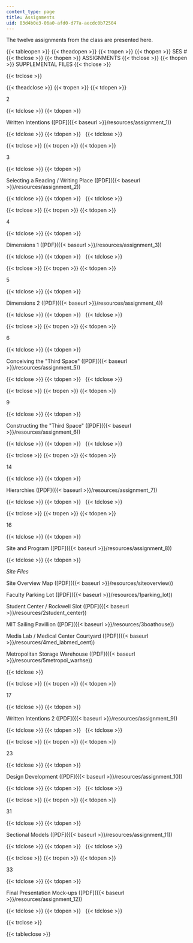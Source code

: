 ```yaml
---
content_type: page
title: Assignments
uid: 83d4b0e3-06a0-afd0-d77a-aecdc0b72504
---
```


The twelve assignments from the class are presented here.

{{< tableopen >}}
{{< theadopen >}}
{{< tropen >}}
{{< thopen >}}
SES #
{{< thclose >}}
{{< thopen >}}
ASSIGNMENTS
{{< thclose >}}
{{< thopen >}}
SUPPLEMENTAL FILES
{{< thclose >}}

{{< trclose >}}

{{< theadclose >}}
{{< tropen >}}
{{< tdopen >}}


2


{{< tdclose >}}
{{< tdopen >}}


Written Intentions ([PDF]({{< baseurl >}}/resources/assignment_1))


{{< tdclose >}}
{{< tdopen >}}
 
{{< tdclose >}}

{{< trclose >}}
{{< tropen >}}
{{< tdopen >}}


3


{{< tdclose >}}
{{< tdopen >}}


Selecting a Reading / Writing Place ([PDF]({{< baseurl >}}/resources/assignment_2))


{{< tdclose >}}
{{< tdopen >}}
 
{{< tdclose >}}

{{< trclose >}}
{{< tropen >}}
{{< tdopen >}}


4


{{< tdclose >}}
{{< tdopen >}}


Dimensions 1 ([PDF]({{< baseurl >}}/resources/assignment_3))


{{< tdclose >}}
{{< tdopen >}}
 
{{< tdclose >}}

{{< trclose >}}
{{< tropen >}}
{{< tdopen >}}


5


{{< tdclose >}}
{{< tdopen >}}


Dimensions 2 ([PDF]({{< baseurl >}}/resources/assignment_4))


{{< tdclose >}}
{{< tdopen >}}
 
{{< tdclose >}}

{{< trclose >}}
{{< tropen >}}
{{< tdopen >}}


6


{{< tdclose >}}
{{< tdopen >}}


Conceiving the "Third Space" ([PDF]({{< baseurl >}}/resources/assignment_5))


{{< tdclose >}}
{{< tdopen >}}
 
{{< tdclose >}}

{{< trclose >}}
{{< tropen >}}
{{< tdopen >}}


9


{{< tdclose >}}
{{< tdopen >}}


Constructing the "Third Space" ([PDF]({{< baseurl >}}/resources/assignment_6))


{{< tdclose >}}
{{< tdopen >}}
 
{{< tdclose >}}

{{< trclose >}}
{{< tropen >}}
{{< tdopen >}}


14


{{< tdclose >}}
{{< tdopen >}}


Hierarchies ([PDF]({{< baseurl >}}/resources/assignment_7))


{{< tdclose >}}
{{< tdopen >}}
 
{{< tdclose >}}

{{< trclose >}}
{{< tropen >}}
{{< tdopen >}}


16


{{< tdclose >}}
{{< tdopen >}}


Site and Program ([PDF]({{< baseurl >}}/resources/assignment_8))


{{< tdclose >}}
{{< tdopen >}}


_Site Files_

Site Overview Map ([PDF]({{< baseurl >}}/resources/siteoverview))

Faculty Parking Lot ([PDF]({{< baseurl >}}/resources/1parking_lot))

Student Center / Rockwell Slot ([PDF]({{< baseurl >}}/resources/2student_center))

MIT Sailing Pavillion ([PDF]({{< baseurl >}}/resources/3boathouse))

Media Lab / Medical Center Courtyard ([PDF]({{< baseurl >}}/resources/4med_labmed_cent))

Metropolitan Storage Warehouse ([PDF]({{< baseurl >}}/resources/5metropol_warhse))


{{< tdclose >}}

{{< trclose >}}
{{< tropen >}}
{{< tdopen >}}


17


{{< tdclose >}}
{{< tdopen >}}


Written Intentions 2 ([PDF]({{< baseurl >}}/resources/assignment_9))


{{< tdclose >}}
{{< tdopen >}}
 
{{< tdclose >}}

{{< trclose >}}
{{< tropen >}}
{{< tdopen >}}


23


{{< tdclose >}}
{{< tdopen >}}


Design Development ([PDF]({{< baseurl >}}/resources/assignment_10))


{{< tdclose >}}
{{< tdopen >}}
 
{{< tdclose >}}

{{< trclose >}}
{{< tropen >}}
{{< tdopen >}}


31


{{< tdclose >}}
{{< tdopen >}}


Sectional Models ([PDF]({{< baseurl >}}/resources/assignment_11))


{{< tdclose >}}
{{< tdopen >}}
 
{{< tdclose >}}

{{< trclose >}}
{{< tropen >}}
{{< tdopen >}}


33


{{< tdclose >}}
{{< tdopen >}}


Final Presentation Mock-ups ([PDF]({{< baseurl >}}/resources/assignment_12))


{{< tdclose >}}
{{< tdopen >}}
 
{{< tdclose >}}

{{< trclose >}}

{{< tableclose >}}